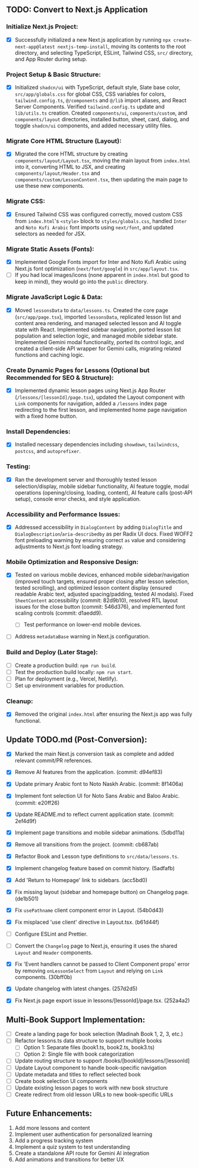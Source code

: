 ## TODO: Convert to Next.js Application

### Initialize Next.js Project:

- [x] Successfully initialized a new Next.js application by running `npx create-next-app@latest nextjs-temp-install`, moving its contents to the root directory, and selecting TypeScript, ESLint, Tailwind CSS, `src/` directory, and App Router during setup.

### Project Setup & Basic Structure:

- [x] Initialized `shadcn/ui` with TypeScript, default style, Slate base color, `src/app/globals.css` for global CSS, CSS variables for colors, `tailwind.config.ts`, `@/components` and `@/lib` import aliases, and React Server Components. Verified `tailwind.config.ts` update and `lib/utils.ts` creation. Created `components/ui`, `components/custom`, and `components/layout` directories, installed button, sheet, card, dialog, and toggle `shadcn/ui` components, and added necessary utility files.

### Migrate Core HTML Structure (Layout):

- [x] Migrated the core HTML structure by creating `components/layout/Layout.tsx`, moving the main layout from `index.html` into it, converting HTML to JSX, and creating `components/layout/Header.tsx` and `components/custom/LessonContent.tsx`, then updating the main page to use these new components.

### Migrate CSS:

- [x] Ensured Tailwind CSS was configured correctly, moved custom CSS from `index.html`'s `<style>` block to `styles/globals.css`, handled `Inter` and `Noto Kufi Arabic` font imports using `next/font`, and updated selectors as needed for JSX.

### Migrate Static Assets (Fonts):

- [x] Implemented Google Fonts import for Inter and Noto Kufi Arabic using Next.js font optimization (`next/font/google`) in `src/app/layout.tsx`.
- [ ] If you had local images/icons (none apparent in `index.html` but good to keep in mind), they would go into the `public` directory.

### Migrate JavaScript Logic & Data:

- [x] Moved `lessonsData` to `data/lessons.ts`. Created the core page (`src/app/page.tsx`), imported `lessonsData`, replicated lesson list and content area rendering, and managed selected lesson and AI toggle state with React. Implemented sidebar navigation, ported lesson list population and selection logic, and managed mobile sidebar state. Implemented Gemini modal functionality, ported its control logic, and created a client-side API wrapper for Gemini calls, migrating related functions and caching logic.

### Create Dynamic Pages for Lessons (Optional but Recommended for SEO & Structure):

- [x] Implemented dynamic lesson pages using Next.js App Router (`/lessons/[lessonId]/page.tsx`), updated the Layout component with `Link` components for navigation, added a `/lessons` index page redirecting to the first lesson, and implemented home page navigation with a fixed home button.

### Install Dependencies:

- [x] Installed necessary dependencies including `showdown`, `tailwindcss`, `postcss`, and `autoprefixer`.

### Testing:

- [x] Ran the development server and thoroughly tested lesson selection/display, mobile sidebar functionality, AI feature toggle, modal operations (opening/closing, loading, content), AI feature calls (post-API setup), console error checks, and style application.

### Accessibility and Performance Issues:

- [x] Addressed accessibility in `DialogContent` by adding `DialogTitle` and `DialogDescription`/`aria-describedby` as per Radix UI docs. Fixed WOFF2 font preloading warning by ensuring correct `as` value and considering adjustments to Next.js font loading strategy.

### Mobile Optimization and Responsive Design:

- [x] Tested on various mobile devices, enhanced mobile sidebar/navigation (improved touch targets, ensured proper closing after lesson selection, tested scrolling), and optimized lesson content display (ensured readable Arabic text, adjusted spacing/padding, tested AI modals). Fixed `SheetContent` accessibility (commit: 82d9b10), resolved RTL layout issues for the close button (commit: 546d376), and implemented font scaling controls (commit: d1aedd9).

  - [ ] Test performance on lower-end mobile devices.

- [ ] Address `metadataBase` warning in Next.js configuration.

### Build and Deploy (Later Stage):

- [ ] Create a production build: `npm run build`.
- [ ] Test the production build locally: `npm run start`.
- [ ] Plan for deployment (e.g., Vercel, Netlify).
- [ ] Set up environment variables for production.

### Cleanup:

- [x] Removed the original `index.html` after ensuring the Next.js app was fully functional.

## Update TODO.md (Post-Conversion):

- [x] Marked the main Next.js conversion task as complete and added relevant commit/PR references.

- [x] Remove AI features from the application. (commit: d94ef83)

- [x] Update primary Arabic font to Noto Naskh Arabic. (commit: 8f1406a)
- [x] Implement font selection UI for Noto Sans Arabic and Baloo Arabic. (commit: e20ff26)
- [x] Update README.md to reflect current application state. (commit: 2ef4d9f)
- [x] Implement page transitions and mobile sidebar animations. (5dbd11a)
- [x] Remove all transitions from the project. (commit: cb687ab)
- [x] Refactor Book and Lesson type definitions to `src/data/lessons.ts`.
- [x] Implement changelog feature based on commit history. (5adfafb)
 - [x] Add 'Return to Homepage' link to sidebars. (acc5bd0)
  - [x] Fix missing layout (sidebar and homepage button) on Changelog page. (de1b501)
  - [x] Fix `usePathname` client component error in Layout. (54b0d43)
  - [x] Fix misplaced 'use client' directive in Layout.tsx. (b61d44f)
 - [ ] Configure ESLint and Prettier.
 - [ ] Convert the `Changelog` page to Next.js, ensuring it uses the shared `Layout` and `Header` components.
 - [x] Fix 'Event handlers cannot be passed to Client Component props' error by removing `onLessonSelect` from `Layout` and relying on `Link` components. (30bff0b)
- [x] Update changelog with latest changes. (257d2d5)
- [x] Fix Next.js page export issue in lessons/[lessonId]/page.tsx. (252a4a2)

## Multi-Book Support Implementation:

- [ ] Create a landing page for book selection (Madinah Book 1, 2, 3, etc.)
- [ ] Refactor lessons.ts data structure to support multiple books
  - [ ] Option 1: Separate files (book1.ts, book2.ts, book3.ts)
  - [ ] Option 2: Single file with book categorization
- [ ] Update routing structure to support /books/[bookId]/lessons/[lessonId]
- [ ] Update Layout component to handle book-specific navigation
- [ ] Update metadata and titles to reflect selected book
- [ ] Create book selection UI components
- [ ] Update existing lesson pages to work with new book structure
- [ ] Create redirect from old lesson URLs to new book-specific URLs

## Future Enhancements:

1. Add more lessons and content
2. Implement user authentication for personalized learning
3. Add a progress tracking system
4. Implement a quiz system to test understanding
5. Create a standalone API route for Gemini AI integration
6. Add animations and transitions for better UX
